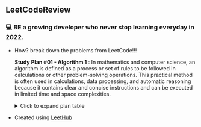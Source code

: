 ## LeetCodeReview
### :computer: BE a growing developer who never stop learning everyday in 2022.

* How? break down the problems from LeetCode!!!

  __Study Plan #01 - Algorithm 1__ : In mathematics and computer science, an algorithm is defined as a process or set of rules to be followed in calculations or other problem-solving operations. This practical method is often used in calculations, data processing, and automatic reasoning because it contains clear and concise instructions and can be executed in limited time and space complexities.

  <details>

    <summary>Click to expand plan table</summary>

    | Day  | Title | Result |
    |---|---|---|
    | Day 1 | Binary Search | :heavy_check_mark: |
    | Day 2 | Two Pointers | :heavy_check_mark: |
    | Day 3 | Two Pointers | :heavy_check_mark: |
    | Day 4 | Two Pointers | :heavy_check_mark: |
    | Day 5 | Two Pointers | :heavy_check_mark: :x: |
    | Day 6 | Sliding Window | :heavy_check_mark: :x: |
    | Day 7 | Breadth-First Search / Depth-First Search | :heavy_check_mark: :x: |
    | Day 8 | Breadth-First Search / Depth-First Search | :heavy_check_mark: :x: |
    | Day 9 | Breadth-First Search / Depth-First Search | :heavy_check_mark: :x: |
    | Day 10| Recursion / Backtracking | :heavy_check_mark: :x: |
    | Day 11| Recursion / Backtracking | :heavy_check_mark: :x: |
    | Day 12| Dynamic Programming | :heavy_check_mark: :x: |
    | Day 13| Bit Manipulation | :heavy_check_mark: :x: |
    | Day 14| Bit Manipulation | :heavy_check_mark: :x: |
  </details>
  
  
  
  
- Created using [LeetHub](https://github.com/QasimWani/LeetHub)
